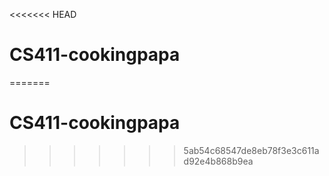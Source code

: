 <<<<<<< HEAD
# CS411-cookingpapa
=======
# CS411-cookingpapa
>>>>>>> 5ab54c68547de8eb78f3e3c611ad92e4b868b9ea
